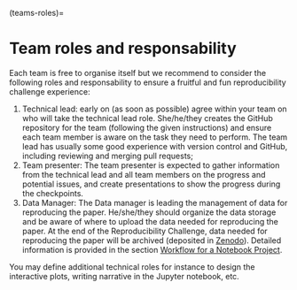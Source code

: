 (teams-roles)=

# Team roles and responsability

Each team is free to organise itself but we recommend to consider the following roles and responsability to ensure a fruitful and fun reproducibility challenge experience:

1. Technical lead: early on (as soon as possible) agree within your team on who will take the technical lead role. She/he/they creates the GitHub repository for the team (following the given instructions) and ensure each team member is aware on the task they need to perform. The team lead has usually some good experience with version control and GitHub, including reviewing and merging pull requests;
2. Team presenter: The team presenter is expected to gather information from the technical lead and all team members on the progress and potential issues, and create presentations to show the progress during the checkpoints. 
3. Data Manager: The Data manager is leading the management of data for reproducing the paper. He/she/they should organize the data storage and be aware of where to upload the data needed for reproducing the paper. At the end of the Reproducibility Challenge, data needed for reproducing the paper will be archived (deposited in [Zenodo](https://zenodo.org)). Detailed information is provided in the section [Workflow for a Notebook Project](https://eds-book.github.io/reproducibility-challenge-2023/teams/workflow.html).

You may define additional technical roles for instance to design the interactive plots, writing narrative in the Jupyter notebook, etc.